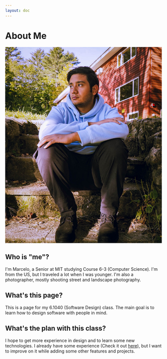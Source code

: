 ```yaml
---
layout: doc
---
```


<script setup>
  import {data as blogs} from './blogs/blog.data';
  import { withBase } from 'vitepress';
</script>

# About Me
![portfolio image](img/about-photo.JPG)

## Who is "me"?
I'm Marcelo, a Senior at MIT studying Course 6-3 (Computer Science). I'm from the US, but I traveled a lot when I was younger. I'm also a photographer, mostly shooting street and landscape photography.

## What's this page?
This is a page for my 6.1040 (Software Design) class. The main goal is to learn how to design software with people in mind.

## What's the plan with this class?
I hope to get more experience in design and to learn some new technologies. I already have some experience (Check it out [here](https://www.mjmaza.dev/)), but I want to improve on it while adding some other features and projects.
<!-- <img src="./img/about-photo.JPG" alt="HTML" width="50%"> -->